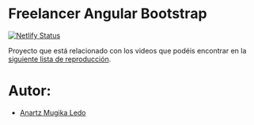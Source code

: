 # Freelancer Angular Bootstrap

[![Netlify Status](https://api.netlify.com/api/v1/badges/7b70d0dd-2b4d-42e3-aef9-f6f68dce0388/deploy-status)](https://app.netlify.com/sites/anartz-cv/deploys)

Proyecto que está relacionado con los videos que podéis encontrar en la [siguiente lista de reproducción](https://www.youtube.com/playlist?list=PLaaTcPGicjqiKEuwe8SWClF4vXd63z3OI).

# Autor:

* [Anartz Mugika Ledo](https://www.udemy.com/user/anartzmugika/)
